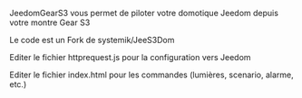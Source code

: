 JeedomGearS3 vous permet de piloter votre domotique Jeedom depuis votre montre Gear S3 

Le code est un Fork de systemik/JeeS3Dom


Editer le fichier httprequest.js pour la configuration vers Jeedom

Editer le fichier index.html pour les commandes (lumières, scenario, alarme, etc.)
